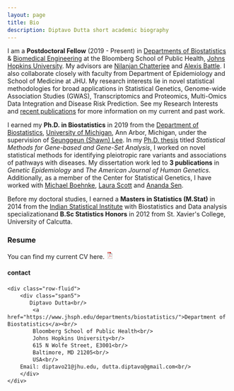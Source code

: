 ```yaml
---
layout: page
title: Bio
description: Diptavo Dutta short academic biography
---
```


<p align="justify">

I am a <b>Postdoctoral Fellow</b> (2019 - Present) in <a href="https://www.jhsph.edu/departments/biostatistics/">Departments of Biostatistics</a> & <a href="https://www.bme.jhu.edu/">Biomedical Engineering</a> at the Bloomberg School of Public Health, <a href="https://www.jhu.edu/">Johns Hopkins University</a>. My advisors are <a href="https://www.jhsph.edu/faculty/directory/profile/1826/nilanjan-chatterjee">Nilanjan Chatterjee</a>  and <a href="https://www.bme.jhu.edu/people/faculty/alexis-battle">Alexis Battle</a>. I also collaborate closely with faculty from Department of Epidemiology and School of Medicine at JHU. My research interests lie in novel statistical methodologies for broad applications in Statistical Genetics, Genome-wide Association Studies (GWAS), Transcriptomics and Proteomics, Multi-Omics Data Integration and Disease Risk Prediction. See my Research Interests and <a href="https://diptavo.github.io/pages/pubs.html"> recent publications</a> for more information on my current and past work.

</p>

<p></p>
<p></p>
<p></p>

<p align="justify">

I earned my <b>Ph.D. in Biostatistics</b> in 2019 from the <a href="https://sph.umich.edu/biostat/">Department of Biostatistics</a>, <a href="https://umich.edu/">University of Michigan</a>, Ann Arbor, Michigan, under the supervision of <a href="https://sph.umich.edu/faculty-profiles/lee-seunggeun.html">Seunggeun (Shawn) Lee</a>. In my <a href="https://diptavo.github.io/pages/pubs.html#dissertation">Ph.D. thesis</a> titled <i>Statistical Methods for Gene-based and Gene-Set Analysis</i>, I worked on novel statistical methods for identifying pleiotropic rare variants and associations of pathways with diseases. My dissertation work led to <b>3 publications</b> in <i>Genetic Epidemiology</i> and <i>The American Journal of Human Genetics</i>.  Additionally, as a member of the Center for Statistical Genetics, I have worked with <a href="https://sph.umich.edu/faculty-profiles/boehnke-michael.html">Michael Boehnke</a>, <a href="https://sph.umich.edu/faculty-profiles/scott-laura.html">Laura Scott</a> and <a href="https://sph.umich.edu/faculty-profiles/sen-ananda.html">Ananda Sen</a>. 

</p>


<p align="justify">

Before my doctoral studies, I earned a <b>Masters in Statistics (M.Stat)</b> in 2014 from the <a href="https://www.isical.ac.in/">Indian Statistical Institute</a> with Biostatistics and Data analysis specializationand <b>B.Sc Statistics Honors</b> in 2012 from St. Xavier's College, University of Calcutta.
</p>

<p></p>

### Resume

You can find my current CV here. [![pdf](icons16/pdf-icon.png)](CV_DD.pdf)

<!--

<p></p>

<td class="left">
    <img id="frontphoto" src="wordcloud.svg" width="500" height="500" alt="" />
</td>

-->

<div class="container">
<h4><a name="Contact"></a>contact</h4>

    <div class="row-fluid">
        <div class="span5">
           Diptavo Dutta<br/>
            <a href="https://www.jhsph.edu/departments/biostatistics/">Department of Biostatistics</a><br/>
            Bloomberg School of Public Health<br/>
            Johns Hopkins University<br/>
            615 N Wolfe Street, E3001<br/>
            Baltimore, MD 21205<br/>
            USA<br/>
	    Email: diptavo21@jhu.edu, dutta.diptavo@gmail.com<br/>
        </div>
    </div>
</div>
